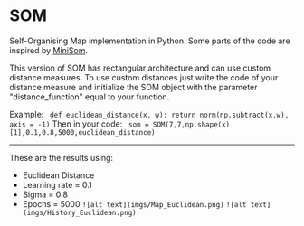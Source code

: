 # SOM
Self-Organising Map implementation in Python.
Some parts of the code are inspired by [MiniSom](https://github.com/JustGlowing/minisom/blob/master/minisom.py).

This version of SOM has rectangular architecture and can use custom distance measures.
To use custom distances just write the code of your distance measure and initialize the SOM object with the parameter "distance_function" equal to your function.

Example:
` def euclidean_distance(x, w):
    return norm(np.subtract(x,w), axis = -1)`
Then in your code:
` 
som = SOM(7,7,np.shape(x)[1],0.1,0.8,5000,euclidean_distance)
`

---
These are the results using:

- Euclidean Distance
- Learning rate = 0.1
- Sigma = 0.8 
- Epochs = 5000
`![alt text](imgs/Map_Euclidean.png)`
`![alt text](imgs/History_Euclidean.png)`

